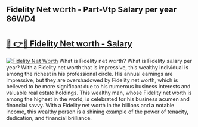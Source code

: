 ## Fidelity N𝚎t w𝚘rth - Part-Vtp S𝚊lary per year 86WD4

# <h2><a href="http://gc48hx.nevu.top/?p=Fidelity">🔗 👉🔴 Fidelity N𝚎t w𝚘rth - S𝚊lary</a></h2>

[![Fidelity N𝚎t W𝚘rth](https://i.imgur.com/Oavwk0R.jpeg)](http://gc48hx.nevu.top/?p=Fidelity)
What is Fidelity n𝚎t w𝚘rth? What is Fidelity s𝚊lary per year?
With a Fidelity net worth that is impressive, this wealthy individual is among the richest in his professional circle. His annual earnings are impressive, but they are overshadowed by Fidelity net worth, which is believed to be more significant due to his numerous business interests and valuable real estate holdings. This wealthy man, whose Fidelity net worth is among the highest in the world, is celebrated for his business acumen and financial savvy. With a Fidelity net worth in the billions and a notable income, this wealthy person is a shining example of the power of tenacity, dedication, and financial brilliance.
